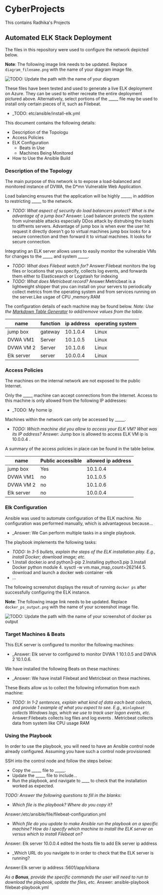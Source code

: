 # CyberProjects
This contains Radhika's Projects
## Automated ELK Stack Deployment

The files in this repository were used to configure the network depicted below.

**Note**: The following image link needs to be updated. Replace `diagram_filename.png` with the name of your diagram image file.  

![TODO: Update the path with the name of your diagram](Images/diagram_filename.png)

These files have been tested and used to generate a live ELK deployment on Azure. They can be used to either recreate the entire deployment pictured above. Alternatively, select portions of the _____ file may be used to install only certain pieces of it, such as Filebeat.

  - _TODO: etc/ansible/install-elk.yml 

This document contains the following details:
- Description of the Topologu
- Access Policies
- ELK Configuration
  - Beats in Use
  - Machines Being Monitored
- How to Use the Ansible Build


### Description of the Topology

The main purpose of this network is to expose a load-balanced and monitored instance of DVWA, the D*mn Vulnerable Web Application.

Load balancing ensures that the application will be highly _____, in addition to restricting _____ to the network.
- _TODO: What aspect of security do load balancers protect? What is the advantage of a jump box?_
Answer: Load balancer protects the system from vulnerable attacks especially DDos attack by distrubing  the loads to diffrents servers. Advantage of jump box is when ever the user hit request it directly doesn't go to virtual machines jump box looks for a secure connection and then forward  it to virtual machines. It looks for secure connection. 

Integrating an ELK server allows users to easily monitor the vulnerable VMs for changes to the _____ and system _____.
- _TODO: What does Filebeat watch for?_
Answer:Filebeat monitors the log files or locations that you specify, collects log events, and forwards them either to Elasticsearch or Logstash for indexing
- _TODO: What does Metricbeat record?_
Answer:Metricbeat is a lightweight shipper that you can install on your servers to periodically collect metrics from the operating system and from services running on the server.Like usgae of CPU ,memory.RAM

The configuration details of each machine may be found below.
_Note: Use the [Markdown Table Generator](http://www.tablesgenerator.com/markdown_tables) to add/remove values from the table_.

| name       | function | ip address | operating system |
|------------|----------|------------|------------------|
| jump box   | gateway  | 10.1.0.4   | Linux            |
| DVWA VM1   | Server   | 10.1.0.5   | Linux            |
| DVWA VM 2  | Server   | 10.1.0.6   | Linux            |
| Elk server | server   | 10.0.0.4   | Linux            |

### Access Policies

The machines on the internal network are not exposed to the public Internet. 

Only the _____ machine can accept connections from the Internet. Access to this machine is only allowed from the following IP addresses:
- _TODO:  My home ip 

Machines within the network can only be accessed by _____.
- _TODO: Which machine did you allow to access your ELK VM? What was its IP address?_
Answer: Jump box is allowed to access ELK VM ip is 10.0.0.4 .


A summary of the access policies in place can be found in the table below.

| name       | Public accessible | allowed ip address |
|------------|-------------------|--------------------|
| jump box   | Yes               | 10.1.0.4           |
| DVWA VM1   | no                | 10.1.0.5           |
| DVWA VM 2  | no                | 10.1.0.6           |
| Elk server | no                | 10.0.0.4           |

### Elk Configuration

Ansible was used to automate configuration of the ELK machine. No configuration was performed manually, which is advantageous because...
- _Answer: We Can perform multiple tasks in a single playbook. 

The playbook implements the following tasks:
- _TODO: In 3-5 bullets, explain the steps of the ELK installation play. E.g., install Docker; download image; etc._
-  1.Install docker.io and python3-pip
   2.Installing python3.pip
   3.Install Docker python module
   4.  sysctl -w vm.max_map_count=262144
   5. download and launch a docker web container -elk
- ...

The following screenshot displays the result of running `docker ps` after successfully configuring the ELK instance.

**Note**: The following image link needs to be updated. Replace `docker_ps_output.png` with the name of your screenshot image file.  


![TODO: Update the path with the name of your screenshot of docker ps output](Images/docker_ps_output.png)

### Target Machines & Beats
This ELK server is configured to monitor the following machines:
- _Answer: Elk server to configured to monitor DVWA 1 10.1.0.5 and DWVA 2 10.1.0.6.  

We have installed the following Beats on these machines:
- _Answer: We have install Filebeat and Metricbeat on these machines.

These Beats allow us to collect the following information from each machine:
- _TODO: In 1-2 sentences, explain what kind of data each beat collects, and provide 1 example of what you expect to see. E.g., `Winlogbeat` collects Windows logs, which we use to track user logon events, etc._
Answer:Filebeats collects log files and log events . 
       Metricbeat collects data from  system like CPU usage RAM

### Using the Playbook
In order to use the playbook, you will need to have an Ansible control node already configured. Assuming you have such a control node provisioned: 

SSH into the control node and follow the steps below:
- Copy the _____ file to _____.
- Update the _____ file to include...
- Run the playbook, and navigate to ____ to check that the installation worked as expected.

_TODO: Answer the following questions to fill in the blanks:_
- _Which file is the playbook? Where do you copy it?_

Answer:/etc/ansible/file/filebeat-configuration.yml

- _Which file do you update to make Ansible run the playbook on a specific machine? How do I specify which machine to install the ELK server on versus which to install Filebeat on?_

Answer: Elk server 10.0.0.4 edited the hosts file to add Elk server ip address

- _Which URL do you navigate to in order to check that the ELK server is running?

Answer:Elk server ip address :5601/app/kibana

_As a **Bonus**, provide the specific commands the user will need to run to download the playbook, update the files, etc._
Answer: ansible-playbook filebeat-playbook.yml 

